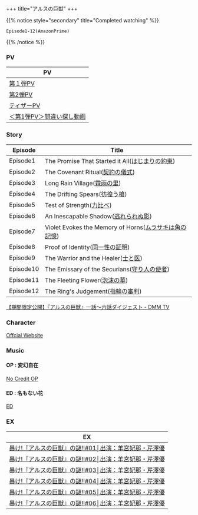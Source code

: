 +++
title="アルスの巨獣"
+++


{{% notice style="secondary" title="Completed watching" %}}
```
Episode1-12(AmazonPrime)
```
{{% /notice %}}



### PV
| PV                                             |
| ---------------------------------------------- |
| [第１弾PV](https://youtu.be/mwHNqJt_0Mg)          |
| [第2弾PV](https://youtu.be/imfWk1gNxx0)          |
| [ティザーPV](https://youtu.be/ukE3G4b_K0w)         |
| [＜第1弾PV＞間違い探し動画](https://youtu.be/aMTjBG9rMlU) |

### Story
| Episode   | Title                                                                             |
| --------- | --------------------------------------------------------------------------------- |
| Episode1  | The Promise That Started it All([はじまりの約束](https://ars-giant.com/story/ep01/))     |
| Episode2  | The Covenant Ritual([契約の儀式](https://ars-giant.com/story/ep02/))                   |
| Episode3  | Long Rain Village([霖雨の里](https://ars-giant.com/story/ep03/))                      |
| Episode4  | The Drifting Spears([彷徨う槍](https://ars-giant.com/story/ep04/))                    |
| Episode5  | Test of Strength([力比べ](https://ars-giant.com/story/ep05/))                        |
| Episode6  | An Inescapable Shadow([逃れられぬ影](https://ars-giant.com/story/ep06/))                |
| Episode7  | Violet Evokes the Memory of Horns([ムラサキは角の記憶](https://ars-giant.com/story/ep07/)) |
| Episode8  | Proof of Identity([同一性の証明](https://ars-giant.com/story/ep08/))                    |
| Episode9  | The Warrior and the Healer([士と医](https://ars-giant.com/story/ep09/))              |
| Episode10 | The Emissary of the Securians([守り人の使者](https://ars-giant.com/story/ep10/))        |
| Episode11 | The Fleeting Flower([泡沫の華](https://ars-giant.com/story/ep11/))                    |
| Episode12 | The Ring's Judgement([指輪の審判](https://ars-giant.com/story/ep12/))                  |

[【期間限定公開】『アルスの巨獣』一話〜六話ダイジェスト - DMM TV](https://youtu.be/QDdbH3tx0q8)

### Character
[Offcial Website](https://ars-giant.com/#TopChar)


### Music
#### OP : 変幻自在
[No Credit OP](https://www.youtube.com/watch?v=oD6e5vREbhI)

#### ED : 名もない花
[ED](https://youtu.be/-w6_Rn7Mdjk?si=B3W9GGBcCSTWacRL)

### EX
| EX                                                             |
| -------------------------------------------------------------- |
| [暴け!『アルスの巨獣』の謎!!#01│出演：羊宮妃那・芹澤優](https://youtu.be/QrTGQ3qUsXU) |
| [暴け!『アルスの巨獣』の謎!!#02│出演：羊宮妃那・芹澤優](https://youtu.be/ZRE1AeYjgVY) |
| [暴け!『アルスの巨獣』の謎!!#03│出演：羊宮妃那・芹澤優](https://youtu.be/_r1IUJstK1s) |
| [暴け!『アルスの巨獣』の謎!!#04│出演：羊宮妃那・芹澤優](https://youtu.be/OXacEhskJSk) |
| [暴け!『アルスの巨獣』の謎!!#05│出演：羊宮妃那・芹澤優](https://youtu.be/GWXA06ZBpLM) |
| [暴け!『アルスの巨獣』の謎!!#06│出演：羊宮妃那・芹澤優](https://youtu.be/-iX1-Bkpch0) |



  
  
